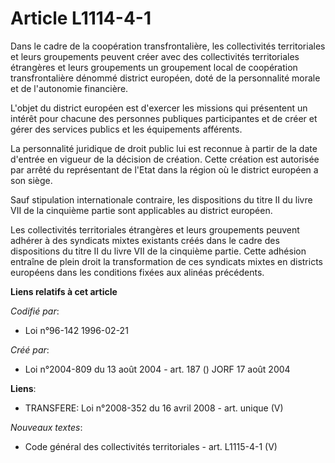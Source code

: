 # Article L1114-4-1

Dans le cadre de la coopération transfrontalière, les collectivités territoriales et leurs groupements peuvent créer avec des
collectivités territoriales étrangères et leurs groupements un groupement local de coopération transfrontalière dénommé
district européen, doté de la personnalité morale et de l'autonomie financière.

L'objet du district européen est d'exercer les missions qui présentent un intérêt pour chacune des personnes publiques
participantes et de créer et gérer des services publics et les équipements afférents.

La personnalité juridique de droit public lui est reconnue à partir de la date d'entrée en vigueur de la décision de
création. Cette création est autorisée par arrêté du représentant de l'Etat dans la région où le district européen a son
siège.

Sauf stipulation internationale contraire, les dispositions du titre II du livre VII de la cinquième partie sont applicables
au district européen.

Les collectivités territoriales étrangères et leurs groupements peuvent adhérer à des syndicats mixtes existants créés dans
le cadre des dispositions du titre II du livre VII de la cinquième partie. Cette adhésion entraîne de plein droit la
transformation de ces syndicats mixtes en districts européens dans les conditions fixées aux alinéas précédents.

**Liens relatifs à cet article**

_Codifié par_:

  - Loi n°96-142 1996-02-21

_Créé par_:

  - Loi n°2004-809 du 13 août 2004 - art. 187 () JORF 17 août 2004

**Liens**:

  - TRANSFERE: Loi n°2008-352 du 16 avril 2008 - art. unique (V)

_Nouveaux textes_:

  - Code général des collectivités territoriales - art. L1115-4-1 (V)
